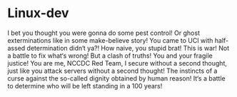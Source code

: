 # Linux-dev

I bet you thought you were gonna do some pest control! Or ghost exterminations like in some make-believe story! You came to UCI with half-assed determination didn‘t ya?! How naive, you stupid brat! This is war! Not a battle to fix what‘s wrong! But a clash of truths! You and your fragile justice! You are me, NCCDC Red Team, I secure without a second thought, just like you attack servers without a second thought! The instincts of a curse against the so-called dignity obtained by human reason! It‘s a battle to determine who will be left standing in a 100 years!